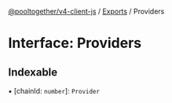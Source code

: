 [@pooltogether/v4-client-js](../README.md) / [Exports](../modules.md) / Providers

# Interface: Providers

## Indexable

▪ [chainId: `number`]: `Provider`
